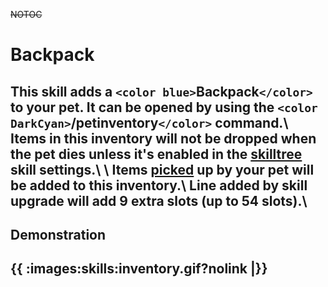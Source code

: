 ~~NOTOC~~
# Backpack

This skill adds a `<color blue>`Backpack`</color>` to your pet. It can be opened by using the `<color DarkCyan>`/petinventory`</color>` command.\\
Items in this inventory will not be dropped when the pet dies unless it's enabled in the [skilltree](en/skilltrees) skill settings.\\
\\
Items [picked](en/skills/pickup) up by your pet will be added to this inventory.\\
Line added by skill upgrade will add 9 extra slots (up to 54 slots).\\
----
## Demonstration

{{ :images:skills:inventory.gif?nolink |}}
----

